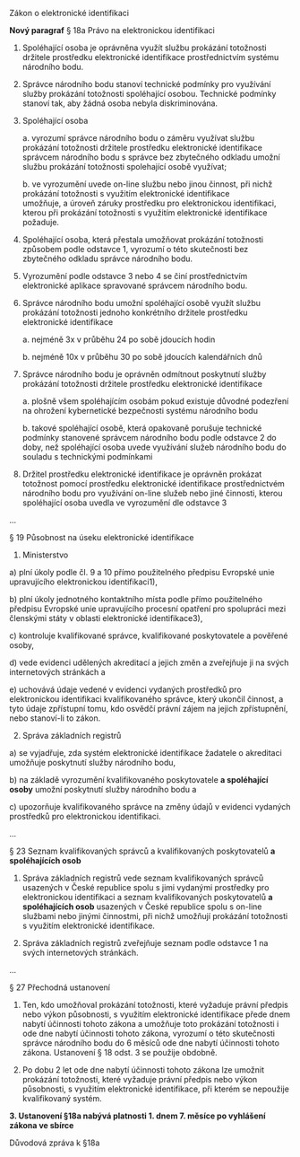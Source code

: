 Zákon o elektronické identifikaci

**Nový paragraf**
§ 18a
Právo na elektronickou identifikaci

1.  Spoléhající osoba je oprávněna využít službu prokázání totožnosti držitele prostředku elektronické identifikace prostřednictvím systému národního bodu. 

2.  Správce národního bodu stanoví technické podmínky pro využívání služby prokázání totožnosti spoléhající osobou. Technické podmínky stanoví tak, aby žádná osoba nebyla diskriminována.  

3.  Spoléhající osoba 

    a. vyrozumí správce národního bodu o záměru využívat službu prokázání totožnosti držitele prostředku elektronické identifikace  
      správcem národního bodu s správce bez zbytečného odkladu umožní službu prokázání totožnosti spolehající osobě využívat;

    b. ve vyrozumění uvede on-line službu nebo jinou činnost, při nichž prokázání totožnosti s využitím elektronické identifikace    
      umožňuje, a úroveň záruky prostředku pro elektronickou identifikaci, kterou při prokázání totožnosti s využitím elektronické identifikace požaduje.

4.  Spoléhající osoba, která přestala umožňovat prokázání totožnosti způsobem podle odstavce 1, vyrozumí o této skutečnosti 
    bez zbytečného odkladu správce národního bodu.

5.  Vyrozumění podle odstavce 3 nebo 4 se činí prostřednictvím elektronické aplikace spravované správcem národního bodu.

6.  Správce národního bodu umožní spoléhající osobě využít službu prokázání totožnosti jednoho konkrétního držitele prostředku 
    elektronické identifikace

    a. nejméně 3x v průběhu 24 po sobě jdoucích hodin

    b. nejméně 10x v průběhu 30 po sobě jdoucích kalendářních dnů

7.  Správce národního bodu je oprávněn odmítnout poskytnutí služby prokázání totožnosti držitele prostředku 
    elektronické identifikace

    a. plošně všem spoléhajícím osobám pokud existuje důvodné podezření na ohrožení kybernetické bezpečnosti 
       systému národního bodu 

    b. takové spoléhající osobě, která opakovaně porušuje technické podmínky stanovené správcem národního bodu 
       podle odstavce 2 do doby, než spoléhající osoba uvede využívání služeb národního bodu do souladu s technickými podmínkami

8.  Držitel prostředku elektronické identifikace je oprávněn prokázat totožnost pomocí prostředku elektronické 
    identifikace prostřednictvém národního bodu pro využívání on-line služeb nebo jiné činnosti, kterou spoléhající osoba 
    uvedla ve vyrozumění dle odstavce 3

...

§ 19
Působnost na úseku elektronické identifikace

1.  Ministerstvo

a) plní úkoly podle čl. 9 a 10 přímo použitelného předpisu Evropské unie upravujícího elektronickou identifikaci1),

b) plní úkoly jednotného kontaktního místa podle přímo použitelného předpisu Evropské unie upravujícího procesní opatření pro spolupráci mezi členskými státy v oblasti elektronické identifikace3),

c) kontroluje kvalifikované správce, kvalifikované poskytovatele a pověřené osoby,

d) vede evidenci udělených akreditací a jejich změn a zveřejňuje ji na svých internetových stránkách a

e) uchovává údaje vedené v evidenci vydaných prostředků pro elektronickou identifikaci kvalifikovaného správce, který ukončil činnost, a tyto údaje zpřístupní tomu, kdo osvědčí právní zájem na jejich zpřístupnění, nebo stanoví-li to zákon.

2.  Správa základních registrů

a) se vyjadřuje, zda systém elektronické identifikace žadatele o akreditaci umožňuje poskytnutí služby národního bodu,

b) na základě vyrozumění kvalifikovaného poskytovatele **a spoléhající osoby** umožní poskytnutí služby národního bodu a

c) upozorňuje kvalifikovaného správce na změny údajů v evidenci vydaných prostředků pro elektronickou identifikaci.

...

§ 23
Seznam kvalifikovaných správců a kvalifikovaných poskytovatelů **a spoléhajících osob**

1.  Správa základních registrů vede seznam kvalifikovaných správců usazených v České republice spolu s jimi vydanými prostředky pro elektronickou identifikaci a seznam kvalifikovaných poskytovatelů **a spoléhajících osob** usazených v České republice spolu s on-line službami nebo jinými činnostmi, při nichž umožňují prokázání totožnosti s využitím elektronické identifikace.

2.  Správa základních registrů zveřejňuje seznam podle odstavce 1 na svých internetových stránkách.

...

§ 27
Přechodná ustanovení

1.  Ten, kdo umožňoval prokázání totožnosti, které vyžaduje právní předpis nebo výkon působnosti, s využitím elektronické identifikace přede dnem nabytí účinnosti tohoto zákona a umožňuje toto prokázání totožnosti i ode dne nabytí účinnosti tohoto zákona, vyrozumí o této skutečnosti správce národního bodu do 6 měsíců ode dne nabytí účinnosti tohoto zákona. Ustanovení § 18 odst. 3 se použije obdobně.

2.  Po dobu 2 let ode dne nabytí účinnosti tohoto zákona lze umožnit prokázání totožnosti, které vyžaduje právní předpis nebo výkon působnosti, s využitím elektronické identifikace, při kterém se nepoužije kvalifikovaný systém.

**3.  Ustanovení §18a nabývá platnosti 1. dnem 7. měsíce po vyhlášení zákona ve sbírce**


Důvodová zpráva k §18a
